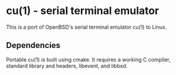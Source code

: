 # cu(1) - serial terminal emulator

This is a port of OpenBSD's serial terminal emulator cu(1) to Linux.

## Dependencies

Portable cu(1) is built using cmake. It requires a working C compiler, standard library and headers, libevent, and libbsd.
